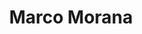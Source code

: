 ---
layout          : blocks/page-participant
title           : Marco Morana
type            : participant
time            : 2 days
travel-from     : Tampa, Florida, USA
expenses        : owasp
funded          : no
funded-who      :
flight-cost     : 1500
ticket-cost     : 1500
funded-amount   : 0
required-funds  : 3000
job-title       :
image           : https://pbs.twimg.com/profile_images/794956497310646272/ncqspvG7_400x400.jpg
linkedin        :
twiter          : marcomorana
facebook        :
website         : https://www.owasp.org/index.php/Marco_Morana
project-leader  :
chapter-leader  :
owasp-other     :
status          : done
working-sessions: Threat Model,CISO Survey
# add above a comma delimited list of the Working Sessions you would like to attend (use the session's title)
---